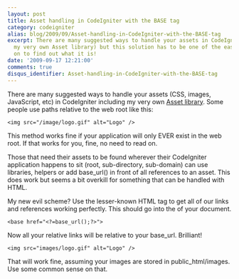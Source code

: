 ```yaml
---
layout: post
title: Asset handling in CodeIgniter with the BASE tag
category: codeigniter
alias: blog/2009/09/Asset-handling-in-CodeIgniter-with-the-BASE-tag
excerpt: There are many suggested ways to handle your assets in CodeIgniter (including
  my very own Asset library) but this solution has to be one of the easiest. Read
  on to find out what it is!
date: '2009-09-17 12:21:00'
comments: true
disqus_identifier: Asset-handling-in-CodeIgniter-with-the-BASE-tag
---
```


There are many suggested ways to handle your assets (CSS, images, JavaScript, etc) in CodeIgniter including my very own [Asset library](http://github.com/philsturgeon/codeigniter-asset "CodeIgniter Asset library - Load CSS, images & JavaScript easily"). Some people use paths relative to the web root like this:

`<img src="/image/logo.gif" alt="Logo" />`

This method works fine if your application will only EVER exist in the web root. If that works for you, fine, no need to read on.

Those that need their assets to be found wherever their CodeIgniter application happens to sit (root, sub-directory, sub-domain) can use libraries, helpers or add base\_url() in front of all references to an asset. This does work but seems a bit overkill for something that can be handled with HTML.

My new evil scheme? Use the lesser-known HTML tag <base> to get all of our links and references working perfectly. This should go into the <head> of your document.

`<base href="<?=base_url();?>">`

Now all your relative links will be relative to your base\_url. Brilliant!

`<img src="images/logo.gif" alt="Logo" />`

That will work fine, assuming your images are stored in public\_html/images. Use some common sense on that.

